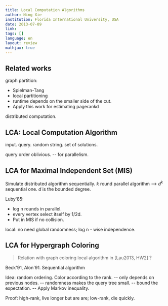```yaml
---
title: Local Computation Algorithms
author: Ning Xie
institution: Florida International University, USA
date: 2013-07-09
link: 
tags: []
language: en
layout: review
mathjax: true
---
```


## Related works

graph partition:

   * Spielman-Tang
   * local partitioning
   * runtime depends on the smaller side of the cut.  
   * Apply this work for estimating pagerankd

distributed computation.

## LCA: Local Computation Algorithm

input. query. random string. set of solutions.

query order oblivious.
-- for parallelism.

## LCA for Maximal Independent Set (MIS)

Simulate distributed algorithm sequentially.
$k$ round parallel algorithm
--> $d^k$ sequential one.
$d$ is the bounded degree.

Luby'85:

   * log n rounds in parallel.
   * every vertex select itself by 1/2d.
   * Put in MIS if no collision.

local: no need global randomness; log n - wise independence.

## LCA for Hypergraph Coloring

> Relation with graph coloring local algorithm in [Lau2013, HW2] ?

Beck'91, Alon'91.
Sequential algorithm

Idea: random ordering.
Color according to the rank.
-- only depends on previous nodes.
-- randomness makes the query tree small.
-- bound the expectation.
-- Apply Markov inequality.

Proof:
high-rank, live longer but are are;
low-rank, die quickly.


